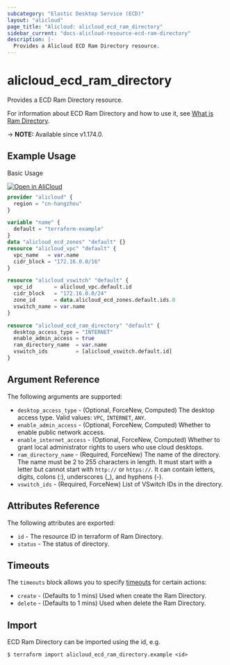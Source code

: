 ```yaml
---
subcategory: "Elastic Desktop Service (ECD)"
layout: "alicloud"
page_title: "Alicloud: alicloud_ecd_ram_directory"
sidebar_current: "docs-alicloud-resource-ecd-ram-directory"
description: |-
  Provides a Alicloud ECD Ram Directory resource.
---
```


# alicloud_ecd_ram_directory

Provides a ECD Ram Directory resource.

For information about ECD Ram Directory and how to use it, see [What is Ram Directory](https://www.alibabacloud.com/help/en/wuying-workspace/developer-reference/api-ecd-2020-09-30-createramdirectory).

-> **NOTE:** Available since v1.174.0.

## Example Usage

Basic Usage

<div style="display: block;margin-bottom: 40px;"><div class="oics-button" style="float: right;position: absolute;margin-bottom: 10px;">
  <a href="https://api.aliyun.com/api-tools/terraform?resource=alicloud_ecd_ram_directory&exampleId=aa4b8c7e-dd35-d836-9ce1-ac0300c8c71d91310cf5&activeTab=example&spm=docs.r.ecd_ram_directory.0.aa4b8c7edd&intl_lang=EN_US" target="_blank">
    <img alt="Open in AliCloud" src="https://img.alicdn.com/imgextra/i1/O1CN01hjjqXv1uYUlY56FyX_!!6000000006049-55-tps-254-36.svg" style="max-height: 44px; max-width: 100%;">
  </a>
</div></div>

```terraform
provider "alicloud" {
  region = "cn-hangzhou"
}

variable "name" {
  default = "terraform-example"
}
data "alicloud_ecd_zones" "default" {}
resource "alicloud_vpc" "default" {
  vpc_name   = var.name
  cidr_block = "172.16.0.0/16"
}

resource "alicloud_vswitch" "default" {
  vpc_id       = alicloud_vpc.default.id
  cidr_block   = "172.16.0.0/24"
  zone_id      = data.alicloud_ecd_zones.default.ids.0
  vswitch_name = var.name
}

resource "alicloud_ecd_ram_directory" "default" {
  desktop_access_type = "INTERNET"
  enable_admin_access = true
  ram_directory_name  = var.name
  vswitch_ids         = [alicloud_vswitch.default.id]
}
```
## Argument Reference

The following arguments are supported:

* `desktop_access_type` - (Optional, ForceNew, Computed) The desktop access type. Valid values: `VPC`, `INTERNET`, `ANY`.
* `enable_admin_access` - (Optional, ForceNew, Computed) Whether to enable public network access.
* `enable_internet_access` - (Optional, ForceNew, Computed) Whether to grant local administrator rights to users who use cloud desktops.
* `ram_directory_name` - (Required, ForceNew) The name of the directory. The name must be 2 to 255 characters in length. It must start with a letter but cannot start with `http://` or `https://`. It can contain letters, digits, colons (:), underscores (_), and hyphens (-).
* `vswitch_ids` - (Required, ForceNew) List of VSwitch IDs in the directory.

## Attributes Reference

The following attributes are exported:

* `id` - The resource ID in terraform of Ram Directory.
* `status` - The status of directory.

## Timeouts

The `timeouts` block allows you to specify [timeouts](https://www.terraform.io/docs/configuration-0-11/resources.html#timeouts) for certain actions:

* `create` - (Defaults to 1 mins) Used when create the Ram Directory.
* `delete` - (Defaults to 1 mins) Used when delete the Ram Directory.


## Import

ECD Ram Directory can be imported using the id, e.g.

```shell
$ terraform import alicloud_ecd_ram_directory.example <id>
```